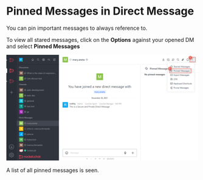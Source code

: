 # Pinned Messages in Direct Message

You can pin important messages to always reference to.

To view all stared messages, click on the **Options** against your opened DM and select **Pinned Messages**

&#x20;

![](<../../../../../.gitbook/assets/image (679) (1) (1) (1).png>)

A list of all pinned messages is seen.

